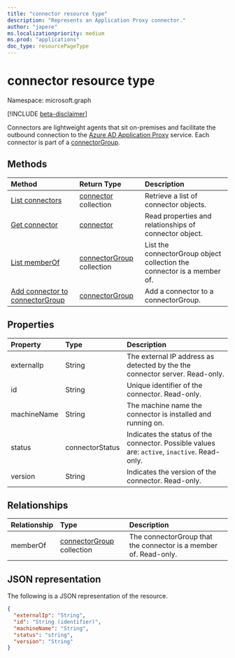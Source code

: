 ```yaml
---
title: "connector resource type"
description: "Represents an Application Proxy connector."
author: "japere"
ms.localizationpriority: medium
ms.prod: "applications"
doc_type: resourcePageType
---
```


# connector resource type

Namespace: microsoft.graph

[!INCLUDE [beta-disclaimer](../../includes/beta-disclaimer.md)]

Connectors are lightweight agents that sit on-premises and facilitate the outbound connection to the [Azure AD Application Proxy](/azure/active-directory/app-proxy/what-is-application-proxy) service. Each connector is part of a [connectorGroup](connectorgroup.md).

## Methods

| Method       | Return Type | Description |
|:-------------|:------------|:------------|
| [List connectors](../api/connector-list.md) | [connector](connector.md) collection | Retrieve a list of connector objects. | 
| [Get connector](../api/connector-get.md) | [connector](connector.md) | Read properties and relationships of connector object. |
| [List memberOf](../api/connector-list-memberof.md) | [connectorGroup](connectorgroup.md) collection | List the connectorGroup object collection the connector is a member of. |
| [Add connector to connectorGroup](../api/connector-post-memberof.md)| [connectorGroup](connectorgroup.md) | Add a connector to a connectorGroup. |


## Properties
| Property     | Type        | Description |
|:-------------|:------------|:------------|
|externalIp|String| The external IP address as detected by the the connector server. Read-only. |
|id|String| Unique identifier of the connector. Read-only. |
|machineName|String| The machine name the connector is installed and running on. |
|status|connectorStatus| Indicates the status of the connector. Possible values are: `active`, `inactive`. Read-only. |
|version|String| Indicates the version of the connector. Read-only. |

## Relationships
| Relationship | Type	|Description|
|:---------------|:--------|:----------|
|memberOf|[connectorGroup](connectorgroup.md) collection| The connectorGroup that the connector is a member of. Read-only. |

## JSON representation

The following is a JSON representation of the resource.

<!-- {
  "blockType": "resource",
  "keyProperty":"id",
  "optionalProperties": [

  ],
  "@odata.type": "microsoft.graph.connector"
}-->

```json
{
  "externalIp": "String",
  "id": "String (identifier)",
  "machineName": "String",
  "status": "string",
  "version": "String"
}

```

<!-- uuid: 8fcb5dbc-d5aa-4681-8e31-b001d5168d79
2015-10-25 14:57:30 UTC -->
